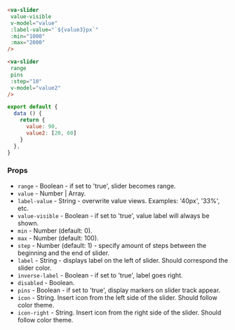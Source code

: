 ```html
<va-slider
 value-visible
 v-model="value"
 :label-value="`${value3}px`"
 :min="1000"
 :max="2000"
/>

<va-slider
 range
 pins
 :step="10"
 v-model="value2"
/>
```  

```javascript
export default {
  data () {
    return {
      value: 90,
      value2: [20, 60]
    }
  },
}
``` 

### Props
* `range` - Boolean - if set to 'true', slider becomes range.
* `value` - Number | Array.
* `label-value` - String - overwrite value views. Examples: '40px', '33%', etc.
* `value-visible` - Boolean - if set to 'true', value label will always be shown. 
* `min` - Number (default: 0).
* `max` - Number (default: 100).
* `step` - Number (default: 1) - specify amount of steps between the beginning and the end of slider.
* `label` - String - displays label on the left of slider. Should correspond the slider color.
* `inverse-label` - Boolean - if set to 'true', label goes right.
* `disabled` - Boolean.
* `pins` - Boolean - if set to 'true', display markers on slider track appear.
* `icon` - String. Insert icon from the left side of the slider. Should follow color theme.
* `icon-right` - String. Insert icon from the right side of the slider. Should follow color theme.


